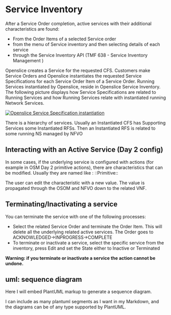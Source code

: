 # Service Inventory

After a Service Order completion, active services with their additional characteristics are found:

* From the Order Items of a selected Service order
* from the menu of Service inventory and then selecting details of each service
* through the Service Inventory API (TMF 638 - Service Inventory Management ) 


Openslice creates a Service for the requested CFS. Customers make Service Orders and Openslice instantiates the requested Service Specifications for each Service Order Item of a Service Order. Running Services instantiated by Openslice, reside in Openslice Service Inventory. The following picture displays how Service Specifications are related to Running Services and how Running Services relate with instantiated running Network Services. 


[![Openslice  Service Specification instantiation](./images/service_specification_instantiation.png)](./images/service_specification_instantiation.png)


There is a hierarchy of services. Usually an Instantiated CFS has Supporting Services some Instantiated RFSs. Then an Instantiated RFS is related to some running NS managed by NFVO


## Interacting with an Active Service (Day 2 config)

In some cases, if the underlying service is configured with actions (for example in OSM Day 2 primitive actions), there are characteristics that can be modified.  Usually they are named like : <servicename>::Primitive::<action>

The user can edit the characteristic with a new value. The value is propagated through the OSOM and NFVO down to the related VNF.

## Terminating/Inactivating a service

You can terminate the service with one of the following processes:

* Select the related Service Order and terminate the Order Item. This will delete all the underlying related active services. The Order goes to ACKNOWLEDGED->INPROGRESS->COMPLETE
* To terminate or inactivate a service, select the specific service from the inventory, press Edit and set the State either to Inactive or Terminated

<b>Warning: if you terminate or inactivate a service the action cannot be undone.</b>   


## uml: sequence diagram
Here I will embed PlantUML markup to generate a sequence diagram.

I can include as many plantuml segments as I want in my Markdown, and the diagrams can be of any type supported by PlantUML.

